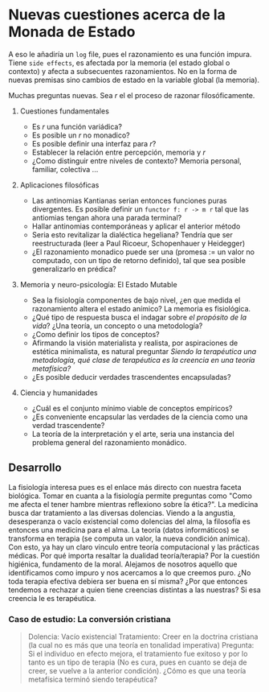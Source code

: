 # Nuevas cuestiones acerca de la Monada de Estado

A eso le añadiría un `log` file, pues el razonamiento es una función
impura. Tiene `side effects`, es afectada por la memoria (el estado
global o contexto) y afecta a subsecuentes razonamientos. No en la
forma de nuevas premisas sino cambios de estado en la variable global
(la memoria).

Muchas preguntas nuevas. Sea $r$ el el proceso de razonar
filosóficamente.

1. Cuestiones fundamentales
    - Es $r$ una función variádica?
    - Es posible un $r$ no monadico?
    - Es posible definir una interfaz para $r$?
    - Establecer la relación entre percepción, memoria y $r$
    - ¿Como distinguir entre niveles de contexto? Memoria personal,
        familiar, colectiva ...

2. Aplicaciones filosóficas
    - Las antinomias Kantianas serian entonces funciones puras
        divergentes. Es posible definir un `functor f: r -> m r` tal
        que las antiomias tengan ahora una parada terminal?
    - Hallar antinomias contemporáneas y aplicar el anterior método
    - Seria esto revitalizar la dialéctica hegeliana? Tendría que ser
        reestructurada (leer a Paul Ricoeur, Schopenhauer y Heidegger)
    - ¿El razonamiento monadico puede ser una (promesa := un  valor no
        computado, con un tipo de retorno definido), tal que sea
        posible generalizarlo en prédica?

3. Memoria y neuro-psicología: El Estado Mutable
    - Sea la fisiología componentes de bajo nivel, ¿en que medida el
        razonamiento altera el estado anímico? La memoria es
        fisiológica.
    - ¿Qué tipo de respuesta busca el indagar sobre *el propósito de
        la vida*? ¿Una teoría, un concepto o una metodología?
    - ¿Como definir los tipos de conceptos?
    - Afirmando la visión materialista y realista, por aspiraciones de
        estética minimalista, es natural preguntar *Siendo la
        terapéutica una metodología, qué clase de terapéutica es la
        creencia en una teoría metafísica?*
    - ¿Es posible deducir verdades trascendentes encapsuladas?

4. Ciencia y humanidades
    - ¿Cuál es el conjunto mínimo viable de conceptos empíricos?
    - ¿Es conveniente encapsular las verdades de la  ciencia como una
        verdad  trascendente?
    - La teoría de la interpretación y el arte, seria una instancia
        del problema general del razonamiento monádico.

## Desarrollo

La fisiología interesa pues es el enlace más directo con nuestra
faceta biológica. Tomar en cuanta a la fisiología permite preguntas
como "Como me afecta el tener hambre mientras reflexiono sobre la
ética?". La medicina busca dar tratamiento a las  diversas dolencias.
Viendo a la angustia, desesperanza o vacío existencial como dolencias
del alma,  la filosofía es entonces una medicina para el alma. La
teoría (datos informáticos) se transforma en terapia (se computa un
valor, la nueva condición anímica). Con esto, ya hay un claro vinculo
entre teoría computacional y las  prácticas médicas. Por qué importa
resaltar la dualidad teoría/terapia? Por la cuestión higiénica,
fundamento de la moral. Alejamos de nosotros aquello que identificamos
como impuro y nos acercamos a lo que creemos puro. ¿No toda terapia
efectiva debiera ser buena en sí misma? ¿Por que entonces tendemos a
rechazar a quien tiene creencias distintas a las nuestras? Si esa
creencia le es terapéutica.

### Caso de estudio: La conversión cristiana
> Dolencia: Vacío existencial
> Tratamiento: Creer en la doctrina cristiana (la cual no es más que
> una teoría en tonalidad imperativa)
> Pregunta: Si el individuo en efecto mejora, el tratamiento fue
> exitoso y por lo tanto es un tipo de terapia (No es cura, pues en
> cuanto se deja de creer, se vuelve a la anterior condición). ¿Cómo
> es que una teoría metafísica terminó siendo terapéutica?
